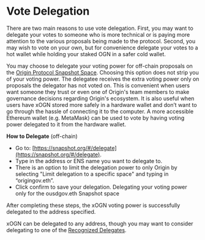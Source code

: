 # Vote Delegation

There are two main reasons to use vote delegation. First, you may want to delegate your votes to someone who is more technical or is paying more attention to the various proposals being made to the protocol. Second, you may wish to vote on your own, but for convenience delegate your votes to a hot wallet while holding your staked OGN in a safer cold wallet.

You may choose to delegate your voting power for off-chain proposals on the [Origin Protocol Snapshot Space](https://snapshot.org/#/origingov.eth). Choosing this option does not strip you of your voting power. The delegatee receives the extra voting power only on proposals the delegator has not voted on. This is convenient when users want someone they trust or even one of Origin's team members to make governance decisions regarding Origin's ecosystem. It is also useful when users have xOGN stored more safely in a hardware wallet and don’t want to go through the hassle of connecting it to the computer. A more accessible Ethereum wallet (e.g. MetaMask) can be used to vote by having voting power delegated to it from the hardware wallet.

**How to Delegate** (off-chain)

* Go to: [https://snapshot.org/#/delegate](https://snapshot.org/#/delegate).
* Type in the address or ENS name you want to delegate to.
* There is an option to limit the delegation power to only Origin by selecting "Limit delegation to a specific space" and typing in “origingov.eth”.
* Click confirm to save your delegation. Delegating your voting power only for the ousdgov.eth Snapshot space

After completing these steps, the xOGN voting power is successfully delegated to the address specified.

xOGN can be delegated to any address, though you may want to consider delegating to one of the [Recognized Delegates](https://docs.oeth.com/governance/vote-delegation/recognized-delegates).

